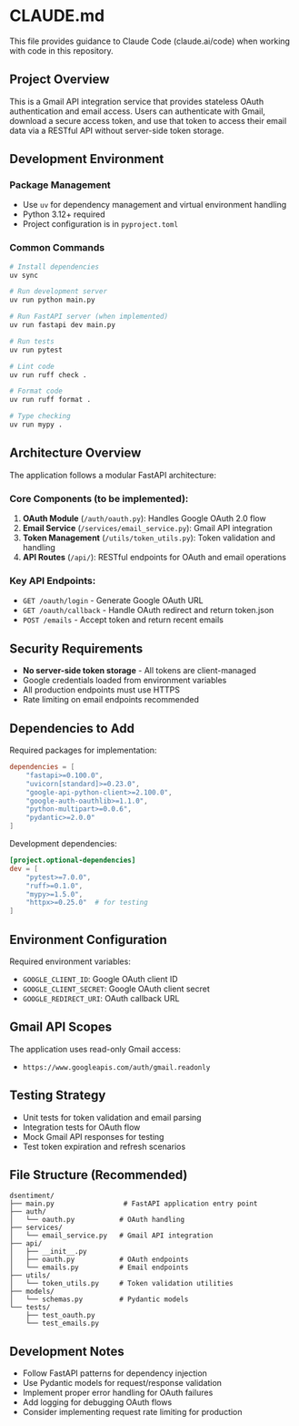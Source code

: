 # CLAUDE.md

This file provides guidance to Claude Code (claude.ai/code) when working with code in this repository.

## Project Overview

This is a Gmail API integration service that provides stateless OAuth authentication and email access. Users can authenticate with Gmail, download a secure access token, and use that token to access their email data via a RESTful API without server-side token storage.

## Development Environment

### Package Management
- Use `uv` for dependency management and virtual environment handling
- Python 3.12+ required
- Project configuration is in `pyproject.toml`

### Common Commands

```bash
# Install dependencies
uv sync

# Run development server
uv run python main.py

# Run FastAPI server (when implemented)
uv run fastapi dev main.py

# Run tests
uv run pytest

# Lint code
uv run ruff check .

# Format code
uv run ruff format .

# Type checking
uv run mypy .
```

## Architecture Overview

The application follows a modular FastAPI architecture:

### Core Components (to be implemented):
1. **OAuth Module** (`/auth/oauth.py`): Handles Google OAuth 2.0 flow
2. **Email Service** (`/services/email_service.py`): Gmail API integration
3. **Token Management** (`/utils/token_utils.py`): Token validation and handling
4. **API Routes** (`/api/`): RESTful endpoints for OAuth and email operations

### Key API Endpoints:
- `GET /oauth/login` - Generate Google OAuth URL
- `GET /oauth/callback` - Handle OAuth redirect and return token.json
- `POST /emails` - Accept token and return recent emails

## Security Requirements

- **No server-side token storage** - All tokens are client-managed
- Google credentials loaded from environment variables
- All production endpoints must use HTTPS
- Rate limiting on email endpoints recommended

## Dependencies to Add

Required packages for implementation:
```toml
dependencies = [
    "fastapi>=0.100.0",
    "uvicorn[standard]>=0.23.0",
    "google-api-python-client>=2.100.0",
    "google-auth-oauthlib>=1.1.0",
    "python-multipart>=0.0.6",
    "pydantic>=2.0.0"
]
```

Development dependencies:
```toml
[project.optional-dependencies]
dev = [
    "pytest>=7.0.0",
    "ruff>=0.1.0",
    "mypy>=1.5.0",
    "httpx>=0.25.0"  # for testing
]
```

## Environment Configuration

Required environment variables:
- `GOOGLE_CLIENT_ID`: Google OAuth client ID
- `GOOGLE_CLIENT_SECRET`: Google OAuth client secret
- `GOOGLE_REDIRECT_URI`: OAuth callback URL

## Gmail API Scopes

The application uses read-only Gmail access:
- `https://www.googleapis.com/auth/gmail.readonly`

## Testing Strategy

- Unit tests for token validation and email parsing
- Integration tests for OAuth flow
- Mock Gmail API responses for testing
- Test token expiration and refresh scenarios

## File Structure (Recommended)

```
dsentiment/
├── main.py                 # FastAPI application entry point
├── auth/
│   └── oauth.py           # OAuth handling
├── services/
│   └── email_service.py   # Gmail API integration
├── api/
│   ├── __init__.py
│   ├── oauth.py           # OAuth endpoints
│   └── emails.py          # Email endpoints
├── utils/
│   └── token_utils.py     # Token validation utilities
├── models/
│   └── schemas.py         # Pydantic models
└── tests/
    ├── test_oauth.py
    └── test_emails.py
```

## Development Notes

- Follow FastAPI patterns for dependency injection
- Use Pydantic models for request/response validation
- Implement proper error handling for OAuth failures
- Add logging for debugging OAuth flows
- Consider implementing request rate limiting for production